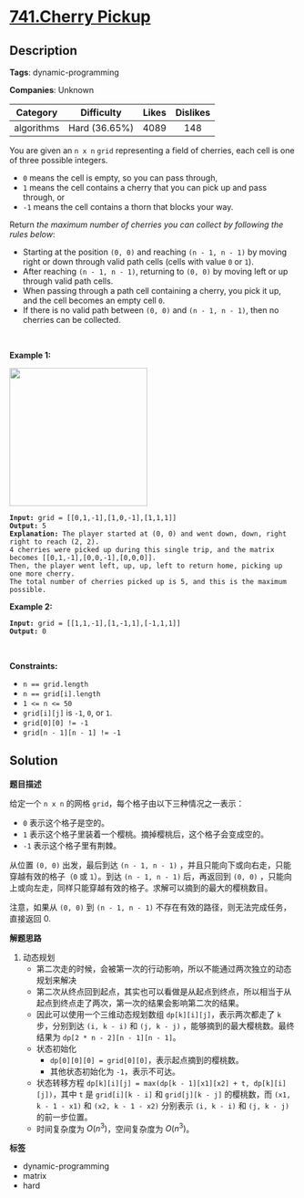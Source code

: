 # [741.Cherry Pickup](https://leetcode.com/problems/cherry-pickup/description/)

## Description

**Tags**: dynamic-programming

**Companies**: Unknown

|  Category  |  Difficulty   | Likes | Dislikes |
| :--------: | :-----------: | :---: | :------: |
| algorithms | Hard (36.65%) | 4089  |   148    |

<p>You are given an <code>n x n</code> <code>grid</code> representing a field of cherries, each cell is one of three possible integers.</p>
<ul>
  <li><code>0</code> means the cell is empty, so you can pass through,</li>
  <li><code>1</code> means the cell contains a cherry that you can pick up and pass through, or</li>
  <li><code>-1</code> means the cell contains a thorn that blocks your way.</li>
</ul>
<p>Return <em>the maximum number of cherries you can collect by following the rules below</em>:</p>
<ul>
  <li>Starting at the position <code>(0, 0)</code> and reaching <code>(n - 1, n - 1)</code> by moving right or down through valid path cells (cells with value <code>0</code> or <code>1</code>).</li>
  <li>After reaching <code>(n - 1, n - 1)</code>, returning to <code>(0, 0)</code> by moving left or up through valid path cells.</li>
  <li>When passing through a path cell containing a cherry, you pick it up, and the cell becomes an empty cell <code>0</code>.</li>
  <li>If there is no valid path between <code>(0, 0)</code> and <code>(n - 1, n - 1)</code>, then no cherries can be collected.</li>
</ul>
<p>&nbsp;</p>
<p><strong class="example">Example 1:</strong></p>
<img alt="" src="https://assets.leetcode.com/uploads/2020/12/14/grid.jpg" style="width: 242px; height: 242px;" />
<pre><code><strong>Input:</strong> grid = [[0,1,-1],[1,0,-1],[1,1,1]]
<strong>Output:</strong> 5
<strong>Explanation:</strong> The player started at (0, 0) and went down, down, right right to reach (2, 2).
4 cherries were picked up during this single trip, and the matrix becomes [[0,1,-1],[0,0,-1],[0,0,0]].
Then, the player went left, up, up, left to return home, picking up one more cherry.
The total number of cherries picked up is 5, and this is the maximum possible.</code></pre>
<p><strong class="example">Example 2:</strong></p>
<pre><code><strong>Input:</strong> grid = [[1,1,-1],[1,-1,1],[-1,1,1]]
<strong>Output:</strong> 0</code></pre>
<p>&nbsp;</p>
<p><strong>Constraints:</strong></p>
<ul>
  <li><code>n == grid.length</code></li>
  <li><code>n == grid[i].length</code></li>
  <li><code>1 &lt;= n &lt;= 50</code></li>
  <li><code>grid[i][j]</code> is <code>-1</code>, <code>0</code>, or <code>1</code>.</li>
  <li><code>grid[0][0] != -1</code></li>
  <li><code>grid[n - 1][n - 1] != -1</code></li>
</ul>

## Solution

**题目描述**

给定一个 `n x n` 的网格 `grid`，每个格子由以下三种情况之一表示：

- `0` 表示这个格子是空的。
- `1` 表示这个格子里装着一个樱桃。摘掉樱桃后，这个格子会变成空的。
- `-1` 表示这个格子里有荆棘。

从位置 `(0, 0)` 出发，最后到达 `(n - 1, n - 1)` ，并且只能向下或向右走，只能穿越有效的格子（`0` 或 `1`）。到达 `(n - 1, n - 1)` 后，再返回到 `(0, 0)` ，只能向上或向左走，同样只能穿越有效的格子。求解可以摘到的最大的樱桃数目。

注意，如果从 `(0, 0)` 到 `(n - 1, n - 1)` 不存在有效的路径，则无法完成任务，直接返回 0.

**解题思路**

1. 动态规划
   - 第二次走的时候，会被第一次的行动影响，所以不能通过两次独立的动态规划来解决
   - 第二次从终点回到起点，其实也可以看做是从起点到终点，所以相当于从起点到终点走了两次，第一次的结果会影响第二次的结果。
   - 因此可以使用一个三维动态规划数组 `dp[k][i][j]`，表示两次都走了 `k` 步，分别到达 `(i, k - i)` 和 `(j, k - j)` ，能够摘到的最大樱桃数。最终结果为 `dp[2 * n - 2][n - 1][n - 1]`。
   - 状态初始化
     - `dp[0][0][0] = grid[0][0]`，表示起点摘到的樱桃数。
     - 其他状态初始化为 `-1`，表示不可达。
   - 状态转移方程 `dp[k][i][j] = max(dp[k - 1][x1][x2] + t, dp[k][i][j])`，其中 `t` 是 `grid[i][k - i]` 和 `grid[j][k - j]` 的樱桃数，而 `(x1, k - 1 - x1)` 和 `(x2, k - 1 - x2)` 分别表示 `(i, k - i)` 和 `(j, k - j)` 的前一步位置。
   - 时间复杂度为 $O(n^3)$，空间复杂度为 $O(n^3)$。

**标签**

- dynamic-programming
- matrix
- hard
